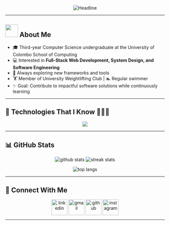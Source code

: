 <!-- Banner (Optional - you can design your own banner and store it in your repo’s /assets folder) -->
<!--![Sasha Bandara Banner](./assets/banner.png) -->

<!-- Animated typing intro -->
<div align="center">
  <img src="https://readme-typing-svg.herokuapp.com?color=%236FDA44&size=28&center=true&vCenter=true&width=600&height=50&lines=Hi+there+👋,+I'm+Sasha+Bandara;Computer+Science+Undergraduate;Full-Stack+Developer;Passionate+about+Software+Engineering;Always+learning+new+things" alt="Headline" />
</div>

---

## <picture><img src="https://github.com/7oSkaaa/7oSkaaa/blob/main/Images/about_me.gif?raw=true" width="40px"></picture> About Me  

- 🎓 Third-year Computer Science undergraduate at the University of Colombo School of Computing  
- 💻 Interested in **Full-Stack Web Development, System Design, and Software Engineering**  
- 🌱 Always exploring new frameworks and tools  
- 🏋️ Member of University Weightlifting Club | 🏊 Regular swimmer
- ✨ Goal: Contribute to impactful software solutions while continuously learning  

---

## 🚀 Technologies That I Know 👨🏻‍💻  
<p align="center">
  <a href="https://skillicons.dev">
    <img src="https://skillicons.dev/icons?i=git,cpp,css,postgres,express,figma,github,html,java,js,linux,mongodb,mysql,nextjs,nodejs,postman,py,react,tailwind,ts,vscode&perline=12" />
  </a>
</p>

---

## 📊 GitHub Stats  
<p align="center">
  <img src="https://github-readme-stats.vercel.app/api?username=SashaSawindi&theme=algolia&show_icons=true" alt="github stats" />
  <img src="https://github-readme-streak-stats.herokuapp.com/?user=SashaSawindi&theme=algolia" alt="streak stats" />
</p>

<p align="center">
  <img src="https://github-readme-stats.vercel.app/api/top-langs/?username=SashaSawindi&layout=compact&theme=algolia" alt="top langs" />
</p>

---

## 🤝 Connect With Me  
<p align="center">
<a href="https://www.linkedin.com/in/sasha-sawindi-b85880281" target="blank"><img align="center" src="https://user-images.githubusercontent.com/88904952/234979284-68c11d7f-1acc-4f0c-ac78-044e1037d7b0.png" alt="linkedin" height="50" width="50" /></a>
<a href="mailto:sashasawindi@gmail.com" target="blank"><img align="center" src="https://cdn-icons-png.flaticon.com/512/732/732200.png" alt="gmail" height="50" width="50" /></a>
<a href="https://github.com/SashaSawindi" target="blank"><img align="center" src="https://cdn-icons-png.flaticon.com/512/733/733553.png" alt="github" height="50" width="50" /></a>
<a href="https://www.instagram.com/_sx.shx_/" target="blank"><img align="center" src="https://cdn-icons-png.flaticon.com/512/2111/2111463.png" alt="instagram" height="50" width="50" /></a>
</p>

---
<!--
## 🐍 Watch my contributions  
<p align="center">
  <img src="https://raw.githubusercontent.com/SashaSawindi/SashaSawindi/output/github-contribution-grid-snake.svg" alt="snake animation" />
</p> -->
